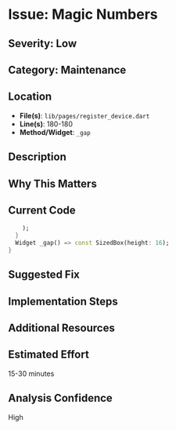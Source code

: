 # Issue: Magic Numbers

## Severity: Low

## Category: Maintenance

## Location
- **File(s)**: `lib/pages/register_device.dart`
- **Line(s)**: 180-180
- **Method/Widget**: `_gap`

## Description


## Why This Matters


## Current Code
```dart
    );
  }
  Widget _gap() => const SizedBox(height: 16);
}

```

## Suggested Fix


## Implementation Steps


## Additional Resources


## Estimated Effort
15-30 minutes

## Analysis Confidence
High
